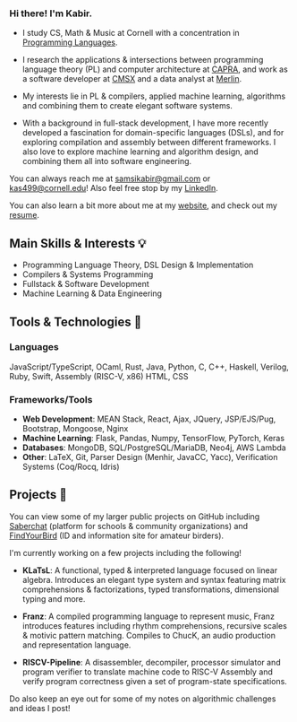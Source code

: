### Hi there! I'm Kabir.

- I study CS, Math & Music at Cornell with a concentration in [Programming Languages](https://pl.cs.cornell.edu/).
- I research the applications \& intersections between programming language theory (PL) and computer architecture at <a href="https://capra.cs.cornell.edu/" target="_blank">CAPRA</a>, and work as a software developer at <a href="https://www.cs.cornell.edu/projects/cms/cmsx/" target="_blank">CMSX</a> and a data analyst at <a href="https://merlin.allaboutbirds.org/" target="_blank">Merlin</a>.

- My interests lie in PL & compilers, applied machine learning, algorithms and combining them to create elegant software systems.

- With a background in full-stack development, I have more recently developed a fascination for domain-specific languages (DSLs), and for exploring compilation and assembly between different frameworks. I also love to explore machine learning and algorithm design, and combining them all into software engineering.

You can always reach me at <a href="mailto:samsikabir@gmail.com" target="_blank">samsikabir@gmail.com</a> or <a href="mailto:kas499@cornell.edu" target="_blank">kas499@cornell.edu</a>! Also feel free stop by my <a href="https://www.linkedin.com/in/kabir-samsi/" target="_blank">LinkedIn</a>.

You can also learn a bit more about me at my <a href="https://kabirsamsi.com" target="_blank">website</a>, and check out my <a href="https://kabirsamsi.com/resume-2024.pdf">resume</a>.

## Main Skills & Interests 💡
- Programming Language Theory, DSL Design & Implementation
- Compilers \& Systems Programming
- Fullstack \& Software Development
- Machine Learning \& Data Engineering

## Tools & Technologies 🔧
  ### Languages
  JavaScript/TypeScript, OCaml, Rust, Java, Python, C, C++, Haskell, Verilog, Ruby, Swift, Assembly (RISC-V, x86) HTML, CSS

### Frameworks/Tools
  - **Web Development**: MEAN Stack, React, Ajax, JQuery, JSP/EJS/Pug, Bootstrap, Mongoose, Nginx
  - **Machine Learning**: Flask, Pandas, Numpy, TensorFlow, PyTorch, Keras
  - **Databases**: MongoDB, SQL/PostgreSQL/MariaDB, Neo4j, AWS Lambda
  - **Other**: LaTeX, Git, Parser Design (Menhir, JavaCC, Yacc), Verification Systems (Coq/Rocq, Idris)

## Projects 🌱
You can view some of my larger public projects on GitHub including <a href="https://github.com/Saberchat/saberchat" target="_blank">Saberchat</a> (platform for schools & community organizations) and <a href="https://github.com/KabirSamsi/find-your-bird/" target="_blank">FindYourBird</a> (ID and information site for amateur birders).

I'm currently working on a few projects including the following!

- **KLaTsL**: A functional, typed & interpreted language focused on linear algebra. Introduces an elegant type system and syntax featuring matrix comprehensions & factorizations, typed transformations, dimensional typing and more.

- **Franz**: A compiled programming language to represent music, Franz introduces features including rhythm comprehensions, recursive scales \& motivic pattern matching. Compiles to ChucK, an audio production and representation language.

- **RISCV-Pipeline**: A disassembler, decompiler, processor simulator and program verifier to translate machine code to RISC-V Assembly and verify program correctness given a set of program-state specifications.

Do also keep an eye out for some of my notes on algorithmic challenges and ideas I post!
